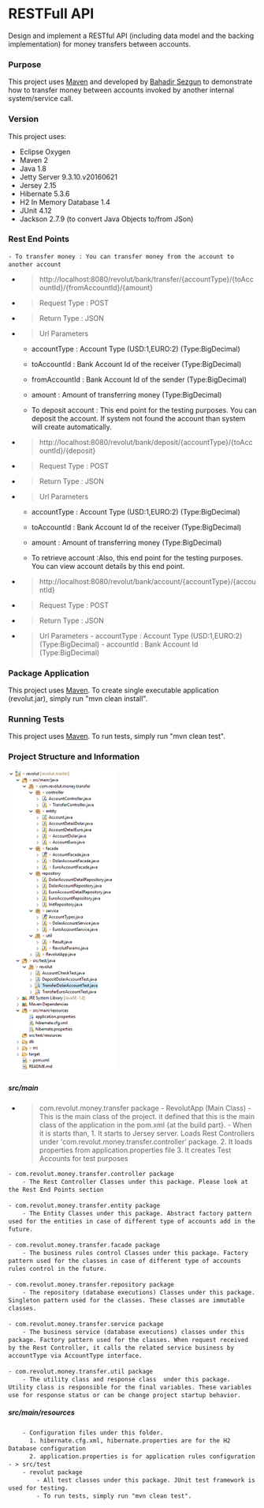 # RESTFull API
Design and implement a RESTful API (including data model and the backing implementation) for money
transfers between accounts.

### Purpose
This project uses [Maven](https://maven.apache.org/) and developed by [Bahadir Sezgun](https://www.linkedin.com/in/bsezgun/) to demonstrate how to transfer money between accounts invoked by another internal system/service call.

### Version
This project uses:
- Eclipse Oxygen
- Maven 2
- Java 1.8
- Jetty Server 9.3.10.v20160621
- Jersey 2.15
- Hibernate 5.3.6
- H2 In Memory Database 1.4
- JUnit 4.12
- Jackson 2.7.9 (to convert Java Objects to/from JSon)
 
### Rest End Points
    - To transfer money : You can transfer money from the account to another account
  - > http://localhost:8080/revolut/bank/transfer/{accountType}/{toAccountId}/{fromAccountId}/{amount}
  - > Request Type : POST
  - > Return Type  : JSON
  - > Url Parameters
     - accountType : Account Type (USD:1,EURO:2) (Type:BigDecimal)
     - toAccountId : Bank Account Id of the receiver (Type:BigDecimal)
     - fromAccountId : Bank Account Id of the sender (Type:BigDecimal)
     - amount : Amount of transferring money (Type:BigDecimal)

    - To deposit account : This end point for the testing purposes. You can deposit the account. If system not found the account than system will create automatically.  
  - > http://localhost:8080/revolut/bank/deposit/{accountType}/{toAccountId}/{deposit} 
  - > Request Type : POST
  - > Return Type  : JSON
  - > Url Parameters
      - accountType : Account Type (USD:1,EURO:2) (Type:BigDecimal)
      - toAccountId : Bank Account Id of the receiver (Type:BigDecimal) 
      - amount : Amount of transferring money (Type:BigDecimal)

    - To retrieve account :Also, this end point for the testing purposes. You can view account details by this end point. 
  - > http://localhost:8080/revolut/bank/account/{accountType}/{accountId} 
  - > Request Type : POST
  - > Return Type  : JSON
  - > Url Parameters
      	- accountType : Account Type (USD:1,EURO:2) (Type:BigDecimal)
    	- accountId : Bank Account Id  (Type:BigDecimal)  
    
### Package Application
This project uses [Maven](https://maven.apache.org/).
To create single executable application (revolut.jar), simply run "mvn clean install".

### Running Tests
This project uses [Maven](https://maven.apache.org/).
To run tests, simply run "mvn clean test".

### Project Structure and Information
	
![alt text](https://github.com/bsezgun/revolut/blob/master/revolut/src/main/resources/imgs/project_structure.PNG)

##### src/main	
   - > com.revolut.money.transfer package
				- RevolutApp (Main Class)
				  - This is the main class of the project. it defined that this is the main class of the application in the pom.xml {at the build part}.
				  - When it is starts than, 
				    1. It starts to Jersey server. Loads Rest Controllers under 'com.revolut.money.transfer.controller' package.
				    2. It loads properties from application.properties file
				    3. It creates Test Accounts for test purposes
		    
	- com.revolut.money.transfer.controller package
		- The Rest Controller Classes under this package. Please look at the Rest End Points section
		
	- com.revolut.money.transfer.entity package
		- The Entity Classes under this package. Abstract factory pattern used for the entities in case of different type of accounts add in the future.
		
	- com.revolut.money.transfer.facade package
		- The business rules control Classes under this package. Factory pattern used for the classes in case of different type of accounts rules control in the future.
		
	- com.revolut.money.transfer.repository package
		- The repository (database executions) Classes under this package. Singleton pattern used for the classes. These classes are immutable classes.
			
	- com.revolut.money.transfer.service package
		- The business service (database executions) classes under this package. Factory pattern used for the classes. When request received by the Rest Controller, it calls the related service business by accountType via AccountType interface.
		
	- com.revolut.money.transfer.util package
		- The utility class and response class  under this package. Utility class is responsible for the final variables. These variables use for response status or can be change project startup behavior.
		 
##### src/main/resources
		- Configuration files under this folder. 
		  1. hibernate.cfg.xml, hibernate.properties are for the H2 Database configuration 
		  2. application.properties is for application rules configuration
	- > src/test
		- revolut package
			- All test classes under this package. JUnit test framework is used for testing.	
			- To run tests, simply run "mvn clean test".	

